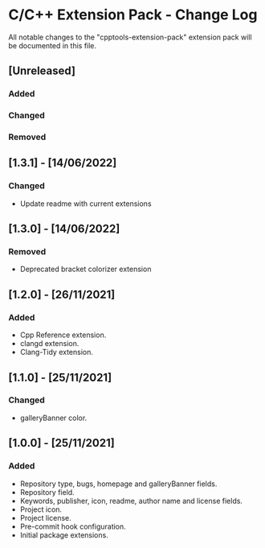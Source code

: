 # C/C++ Extension Pack - Change Log

All notable changes to the "cpptools-extension-pack" extension pack will be documented in this file.

## [Unreleased]

### Added

### Changed

### Removed

## [1.3.1] - [14/06/2022]
### Changed
- Update readme with current extensions

## [1.3.0] - [14/06/2022]

### Removed
- Deprecated bracket colorizer extension

## [1.2.0] - [26/11/2021]

### Added
- Cpp Reference extension.
- clangd extension.
- Clang-Tidy extension.

## [1.1.0] - [25/11/2021]

### Changed
- galleryBanner color.

## [1.0.0] - [25/11/2021]

### Added
- Repository type, bugs, homepage and galleryBanner fields.
- Repository field.
- Keywords, publisher, icon, readme, author name and license fields.
- Project icon.
- Project license.
- Pre-commit hook configuration.
- Initial package extensions.
